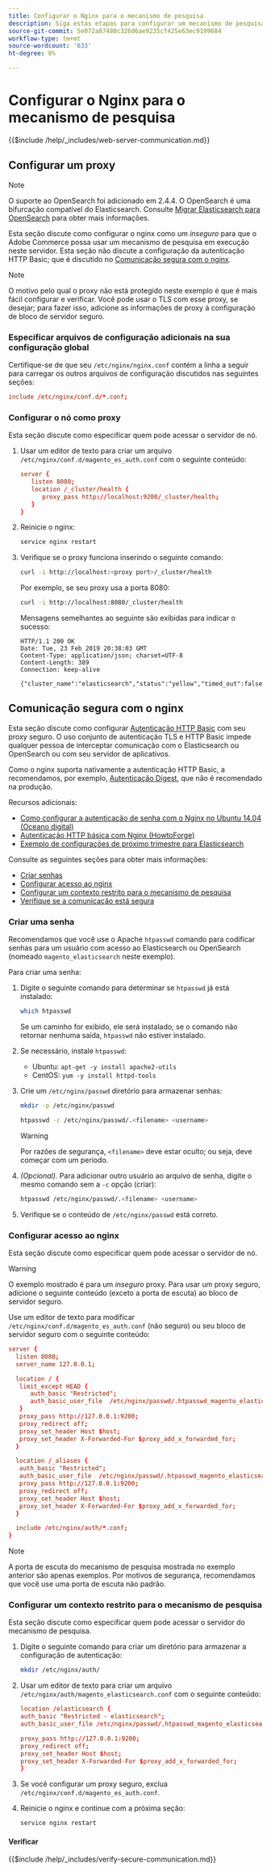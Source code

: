 ```yaml
---
title: Configurar o Nginx para o mecanismo de pesquisa
description: Siga estas etapas para configurar um mecanismo de pesquisa com o servidor da Web Nginx para instalações locais do Adobe Commerce e do Magento Open Source.
source-git-commit: 5e072a87480c326d6ae9235cf425e63ec9199684
workflow-type: tm+mt
source-wordcount: '633'
ht-degree: 0%

---
```



# Configurar o Nginx para o mecanismo de pesquisa

{{$include /help/_includes/web-server-communication.md}}

## Configurar um proxy

>[!NOTE]
>
>O suporte ao OpenSearch foi adicionado em 2.4.4. O OpenSearch é uma bifurcação compatível do Elasticsearch. Consulte [Migrar Elasticsearch para OpenSearch](../../../upgrade/prepare/opensearch-migration.md) para obter mais informações.

Esta seção discute como configurar o nginx como um *inseguro* para que o Adobe Commerce possa usar um mecanismo de pesquisa em execução neste servidor. Esta seção não discute a configuração da autenticação HTTP Basic; que é discutido no [Comunicação segura com o nginx](#secure-communication-with-nginx).

>[!NOTE]
>
>O motivo pelo qual o proxy não está protegido neste exemplo é que é mais fácil configurar e verificar. Você pode usar o TLS com esse proxy, se desejar; para fazer isso, adicione as informações de proxy à configuração de bloco de servidor seguro.

### Especificar arquivos de configuração adicionais na sua configuração global

Certifique-se de que seu `/etc/nginx/nginx.conf` contém a linha a seguir para carregar os outros arquivos de configuração discutidos nas seguintes seções:

```conf
include /etc/nginx/conf.d/*.conf;
```

### Configurar o nó como proxy

Esta seção discute como especificar quem pode acessar o servidor de nó.

1. Usar um editor de texto para criar um arquivo `/etc/nginx/conf.d/magento_es_auth.conf` com o seguinte conteúdo:

   ```conf
   server {
      listen 8080;
      location /_cluster/health {
         proxy_pass http://localhost:9200/_cluster/health;
      }
   }
   ```

1. Reinicie o nginx:

   ```bash
   service nginx restart
   ```

1. Verifique se o proxy funciona inserindo o seguinte comando:

   ```bash
   curl -i http://localhost:<proxy port>/_cluster/health
   ```

   Por exemplo, se seu proxy usa a porta 8080:

   ```bash
   curl -i http://localhost:8080/_cluster/health
   ```

   Mensagens semelhantes ao seguinte são exibidas para indicar o sucesso:

   ```terminal
   HTTP/1.1 200 OK
   Date: Tue, 23 Feb 2019 20:38:03 GMT
   Content-Type: application/json; charset=UTF-8
   Content-Length: 389
   Connection: keep-alive
   
   {"cluster_name":"elasticsearch","status":"yellow","timed_out":false,"number_of_nodes":1,"number_of_data_nodes":1,"active_primary_shards":5,"active_shards":5,"relocating_shards":0,"initializing_shards":0,"unassigned_shards":5,"delayed_unassigned_shards":0,"number_of_pending_tasks":0,"number_of_in_flight_fetch":0,"task_max_waiting_in_queue_millis":0,"active_shards_percent_as_number":50.0}
   ```

## Comunicação segura com o nginx

Esta seção discute como configurar [Autenticação HTTP Basic](https://nginx.org/en/docs/http/ngx_http_auth_basic_module.html) com seu proxy seguro. O uso conjunto de autenticação TLS e HTTP Basic impede qualquer pessoa de interceptar comunicação com o Elasticsearch ou OpenSearch ou com seu servidor de aplicativos.

Como o nginx suporta nativamente a autenticação HTTP Basic, a recomendamos, por exemplo, [Autenticação Digest](https://www.nginx.com/resources/wiki/modules/auth_digest/), que não é recomendado na produção.

Recursos adicionais:

* [Como configurar a autenticação de senha com o Nginx no Ubuntu 14.04 (Oceano digital)](https://www.digitalocean.com/community/tutorials/how-to-set-up-password-authentication-with-nginx-on-ubuntu-14-04)
* [Autenticação HTTP básica com Nginx (HowtoForge)](https://www.howtoforge.com/basic-http-authentication-with-nginx)
* [Exemplo de configurações de próximo trimestre para Elasticsearch](https://gist.github.com/karmi/b0a9b4c111ed3023a52d)

Consulte as seguintes seções para obter mais informações:

* [Criar senhas](#create-a-password)
* [Configurar acesso ao nginx](#set-up-access-to-nginx)
* [Configurar um contexto restrito para o mecanismo de pesquisa](#set-up-a-restricted-context-for-the-search-engine)
* [Verifique se a comunicação está segura](#secure-communication-with-nginx)

### Criar uma senha

Recomendamos que você use o Apache `htpasswd` comando para codificar senhas para um usuário com acesso ao Elasticsearch ou OpenSearch (nomeado `magento_elasticsearch` neste exemplo).

Para criar uma senha:

1. Digite o seguinte comando para determinar se `htpasswd` já está instalado:

   ```bash
   which htpasswd
   ```

   Se um caminho for exibido, ele será instalado; se o comando não retornar nenhuma saída, `htpasswd` não estiver instalado.

1. Se necessário, instale `htpasswd`:

   * Ubuntu: `apt-get -y install apache2-utils`
   * CentOS: `yum -y install httpd-tools`

1. Crie um `/etc/nginx/passwd` diretório para armazenar senhas:

   ```bash
   mkdir -p /etc/nginx/passwd
   ```

   ```bash
   htpasswd -c /etc/nginx/passwd/.<filename> <username>
   ```

   >[!WARNING]
   >
   >Por razões de segurança, `<filename>` deve estar oculto; ou seja, deve começar com um período.

1. *(Opcional).* Para adicionar outro usuário ao arquivo de senha, digite o mesmo comando sem a `-c` opção (criar):

   ```bash
   htpasswd /etc/nginx/passwd/.<filename> <username>
   ```

1. Verifique se o conteúdo de `/etc/nginx/passwd` está correto.

### Configurar acesso ao nginx

Esta seção discute como especificar quem pode acessar o servidor de nó.

>[!WARNING]
>
>O exemplo mostrado é para um *inseguro* proxy. Para usar um proxy seguro, adicione o seguinte conteúdo (exceto a porta de escuta) ao bloco de servidor seguro.

Use um editor de texto para modificar `/etc/nginx/conf.d/magento_es_auth.conf` (não seguro) ou seu bloco de servidor seguro com o seguinte conteúdo:

```conf
server {
  listen 8080;
  server_name 127.0.0.1;

  location / {
   limit_except HEAD {
      auth_basic "Restricted";
      auth_basic_user_file  /etc/nginx/passwd/.htpasswd_magento_elasticsearch;
   }
   proxy_pass http://127.0.0.1:9200;
   proxy_redirect off;
   proxy_set_header Host $host;
   proxy_set_header X-Forwarded-For $proxy_add_x_forwarded_for;
  }

  location /_aliases {
   auth_basic "Restricted";
   auth_basic_user_file  /etc/nginx/passwd/.htpasswd_magento_elasticsearch;
   proxy_pass http://127.0.0.1:9200;
   proxy_redirect off;
   proxy_set_header Host $host;
   proxy_set_header X-Forwarded-For $proxy_add_x_forwarded_for;
  }

  include /etc/nginx/auth/*.conf;
}
```

>[!NOTE]
>
>A porta de escuta do mecanismo de pesquisa mostrada no exemplo anterior são apenas exemplos. Por motivos de segurança, recomendamos que você use uma porta de escuta não padrão.

### Configurar um contexto restrito para o mecanismo de pesquisa

Esta seção discute como especificar quem pode acessar o servidor do mecanismo de pesquisa.

1. Digite o seguinte comando para criar um diretório para armazenar a configuração de autenticação:

   ```bash
   mkdir /etc/nginx/auth/
   ```

1. Usar um editor de texto para criar um arquivo `/etc/nginx/auth/magento_elasticsearch.conf` com o seguinte conteúdo:

   ```conf
   location /elasticsearch {
   auth_basic "Restricted - elasticsearch";
   auth_basic_user_file /etc/nginx/passwd/.htpasswd_magento_elasticsearch;
   
   proxy_pass http://127.0.0.1:9200;
   proxy_redirect off;
   proxy_set_header Host $host;
   proxy_set_header X-Forwarded-For $proxy_add_x_forwarded_for;
   }
   ```

1. Se você configurar um proxy seguro, exclua `/etc/nginx/conf.d/magento_es_auth.conf`.
1. Reinicie o nginx e continue com a próxima seção:

   ```bash
   service nginx restart
   ```

#### Verificar

{{$include /help/_includes/verify-secure-communication.md}}

